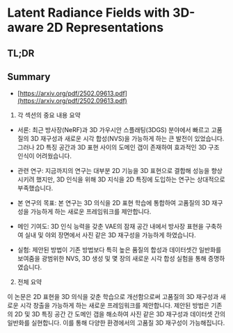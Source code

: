 # Latent Radiance Fields with 3D-aware 2D Representations
## TL;DR
## Summary
- [https://arxiv.org/pdf/2502.09613.pdf](https://arxiv.org/pdf/2502.09613.pdf)

1. 각 섹션의 중요 내용 요약

- 서론: 최근 방사장(NeRF)과 3D 가우시안 스플래팅(3DGS) 분야에서 빠르고 고품질의 3D 재구성과 새로운 시각 합성(NVS)을 가능하게 하는 큰 발전이 있었습니다. 그러나 2D 특징 공간과 3D 표현 사이의 도메인 갭이 존재하여 효과적인 3D 구조 인식이 어려웠습니다.

- 관련 연구: 지금까지의 연구는 대부분 2D 기능을 3D 표현으로 결합해 성능을 향상시키려 했지만, 3D 인식을 위해 3D 지식을 2D 특징에 도입하는 연구는 상대적으로 부족했습니다.

- 본 연구의 목표: 본 연구는 3D 의식을 2D 표현 학습에 통합하여 고품질의 3D 재구성을 가능하게 하는 새로운 프레임워크를 제안합니다.

- 메인 기여도: 3D 인식 능력을 갖춘 VAE의 잠재 공간 내에서 방사장 표현을 구축하여 실내 및 야외 장면에서 사진 같은 3D 재구성을 가능하게 하였습니다.

- 실험: 제안된 방법이 기존 방법보다 특히 높은 품질의 합성과 데이터셋간 일반화를 보여줌을 광범위한 NVS, 3D 생성 및 몇 장의 새로운 시각 합성 실험을 통해 증명하였습니다.

2. 전체 요약

이 논문은 2D 표현을 3D 의식을 갖춘 학습으로 개선함으로써 고품질의 3D 재구성과 새로운 시각 창출을 가능하게 하는 새로운 프레임워크를 제안합니다. 제안된 방법은 기존의 2D 및 3D 특징 공간 간 도메인 갭을 해소하여 사진 같은 3D 재구성과 데이터셋 간의 일반화를 실현합니다. 이를 통해 다양한 환경에서의 고품질 3D 재구성이 가능해집니다.